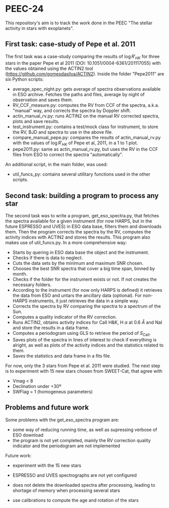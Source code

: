 # PEEC-24

This repository's aim is to track the work done in the PEEC "The stellar activity in stars with exoplanets".

## First task: case-study of Pepe et al. 2011

The first task was a case-study comparing the results of $\log R'_{HK}$ for three stars in the paper Pepe et al 2011 (DOI: 10.1051/0004-6361/201117055) with the values obtained using the ACTIN2 tool (https://github.com/gomesdasilva/ACTIN2). Inside the folder "Pepe2011" are six Python scripts:

- average_spec_night.py: gets average of spectra observations available in ESO archive. Fetches the paths and files, average by night of observation and saves them.
- RV_CCF_measure.py: computes the RV from CCF of the spectra, a.k.a. "manual" way, and corrects the spectra by Doppler shift.
- actin_manual_rv.py: runs ACTIN2 on the manual RV corrected spectra, plots and save results.
- test_instrument.py: contains a test/mock class for instrument, to store the RV, BJD and spectra to use in the above file.
- compare_manual_pepe.py: compares the results of actin_manual_rv.py with the values of $\log R'_{HK}$ of Pepe et al, 2011, in a 1 to 1 plot.
- pepe2011.py: same as actin_manual_rv.py, but uses the RV in the CCF files from ESO to correct the spectra "automatically".

An additional script, in the main folder, was used:

- util_funcs_py: contains several utilitary functions used in the other scripts.

## Second task: building a program to process any star

The second task was to write a program, get_eso_spectra.py, that fetches the spectra available for a given instrument (for now HARPS, but in the future ESPRESSO and UVES) in ESO data base, filters them and downloads them. Then the program corrects the spectra by the RV, computes the activity indices with ACTIN2 and stores the results. This program also makes use of util_funcs.py. In a more comprehensive way:

- Starts by quering in ESO data base the object and the instrument.
- Checks if there is data to neglect.
- Cuts the data sets by the minimum and maximum SNR chosen.
- Chooses the best SNR spectra that cover a big time span, binned by month.
- Checks if the folder for the instrument exists or not. If not creates the necessary folders.
- According to the instrument (for now only HARPS is defined) it retrieves the data from ESO and untars the ancillary data (optional). For non-HARPS instruments, it just retrieves the data in a simple way.
- Corrects the spectra by RV comparing the spectra to a spectrum of the Sun.
- Computes a quality indicator of the RV correction.
- Runs ACTIN2, obtains activity indices for CaII H\&K, H $\alpha$ at 0.6 $\mathring A$ and NaI and store the results in a data frame.
- Computes a periodogram using GLS to retrieve the period of $S_\text{CaII}$.
- Saves plots of the spectra in lines of interest to check if everything is alright, as well as plots of the activity indices and the statistics related to them.
- Saves the statistics and data frame in a fits file.

For now, only the 3 stars from Pepe et al. 2011 were studied. The next step is to experiment with 15 new stars chosen from SWEET-Cat, that agree with
- Vmag < 8
- Declination under +30º
- SWFlag = 1 (homogeneus parameters)

## Problems and future work

Some problems with the get_eso_spectra program are:
- some way of reducing running time, as well as supressing verbose of ESO download
- the program is not yet completed, mainly the RV correction quality indicator and the periodogram are not implemented

Future work:

- experiment with the 15 new stars

- ESPRESSO and UVES spectrographs are not yet configured
- does not delete the downloaded spectra after processing, leading to shortage of memory when processing several stars
- use calibrations to compute the age and rotation of the stars
